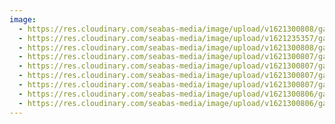 ```yaml
---
image:
  - https://res.cloudinary.com/seabas-media/image/upload/v1621300808/gallery/Creative/DSC00092_x4y6tp.jpg
  - https://res.cloudinary.com/seabas-media/image/upload/v1621235357/gallery/Creative/IMG_7266_jkqqel.jpg
  - https://res.cloudinary.com/seabas-media/image/upload/v1621300808/gallery/Creative/IMG_2438-Edit_bwdbjq.jpg
  - https://res.cloudinary.com/seabas-media/image/upload/v1621300807/gallery/Creative/IMG_4404_tbuofn.jpg
  - https://res.cloudinary.com/seabas-media/image/upload/v1621300807/gallery/Creative/IMG_6564_pn2cst.jpg
  - https://res.cloudinary.com/seabas-media/image/upload/v1621300807/gallery/Creative/IMG_6379_zglt7b.jpg
  - https://res.cloudinary.com/seabas-media/image/upload/v1621300807/gallery/Creative/IMG_7040_hfflqr.jpg
  - https://res.cloudinary.com/seabas-media/image/upload/v1621300806/gallery/Creative/IMG_4408_lcbpvt.jpg
  - https://res.cloudinary.com/seabas-media/image/upload/v1621300806/gallery/Creative/IMG_4401_gaexhr.jpg
---
```

